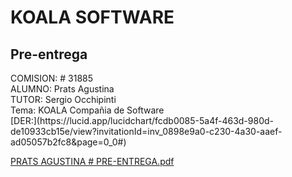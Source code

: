 # KOALA SOFTWARE
<h2> Pre-entrega </h2>
COMISION: # 31885<br/>
ALUMNO: Prats Agustina<br/>
TUTOR: Sergio Occhipinti<br/>
Tema: KOALA Compañia de Software<br/>
[DER:](https://lucid.app/lucidchart/fcdb0085-5a4f-463d-980d-de10933cb15e/view?invitationId=inv_0898e9a0-c230-4a30-aaef-ad05057b2fc8&page=0_0#)<br/>

[PRATS AGUSTINA # PRE-ENTREGA.pdf](https://github.com/agusprats/koala/files/8502777/PRATS.AGUSTINA.PRE-ENTREGA.pdf)
